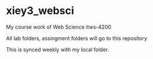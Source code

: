 xiey3_websci
============

My course work of Web Science itws-4200

All lab folders, assingment folders will go to this repository

This is synced weekly with my local folder. 

